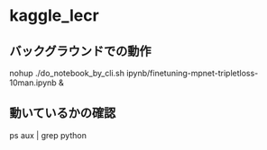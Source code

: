 # kaggle_lecr

## バックグラウンドでの動作
nohup ./do_notebook_by_cli.sh ipynb/finetuning-mpnet-tripletloss-10man.ipynb &

## 動いているかの確認
ps aux | grep python